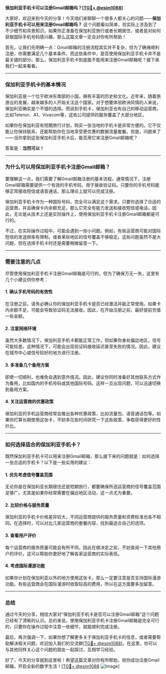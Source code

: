 **保加利亚手机卡可以注册Gmail邮箱吗？[[TG💪+ @esim1088](https://t.me/s/esim1088)]**

大家好，欢迎来到今天的分享！今天咱们来聊聊一个很多人都关心的问题——**保加利亚手机卡可以用来注册Gmail邮箱吗？** 这个问题看似简单，但实际上涉及到了不少细节和背景知识。如果你正准备在保加利亚旅行或者长期居住，或者是对如何获取国际手机号码感兴趣，那么这篇文章一定会对你有所帮助！

首先，让我们先明确一点：Gmail邮箱的注册流程其实并不复杂，但为了确保顺利注册，你需要满足几个基本条件。而这些条件中，是否使用保加利亚手机卡并不是最关键的部分。那么，保加利亚手机卡到底能不能用来注册Gmail邮箱呢？接下来我们一起来看看。

---

### **保加利亚手机卡的基本情况**

保加利亚是一个位于欧洲东南部的小国，拥有丰富的历史和文化。近年来，随着旅游业的发展，越来越多的人开始关注这个国家。对于想要体验欧洲风情的人来说，保加利亚确实是个不错的选择。而说到手机卡，保加利亚也有自己的移动运营商，比如Telenor、A1、Vivacom等，这些公司提供的服务覆盖了大部分地区。

如果你在保加利亚有短期旅行计划，购买一张当地的手机卡是非常方便的。它不仅能让你保持联系，还能帮助你在当地享受更优惠的数据流量套餐。但是，问题来了——当你拿到这张保加利亚手机卡后，能否用它来注册Gmail邮箱呢？

答案是：**当然可以！**

---

### **为什么可以用保加利亚手机卡注册Gmail邮箱？**

要理解这一点，我们需要了解Gmail邮箱注册的基本流程。通常情况下，注册Gmail邮箱需要提供一个有效的手机号码，用于接收验证码。只要你的手机号码能够正常接收短信或语音通话，那么理论上就可以完成注册。

保加利亚手机卡作为一种国际号码，完全可以满足这个需求。只要你选择了合适的运营商，并且确保卡内余额充足，那么它完全有能力发送和接收短信或电话。因此，无论是从技术上还是实际操作上，使用保加利亚手机卡注册Gmail邮箱都是可行的。

不过，在实际操作过程中，可能会遇到一些小问题。例如，有些运营商可能对国际短信的发送频率有限制，或者某些地区的信号覆盖不够稳定。这些问题虽然不是大问题，但在选择手机卡时还是需要稍微留意一下。

---

### **需要注意的几点**

尽管使用保加利亚手机卡注册Gmail邮箱是可行的，但为了确保万无一失，这里有几个小建议供你参考：

#### **1. 确认手机号码的有效性**
在注册之前，请务必确认你的保加利亚手机卡是否已经激活并能正常使用。如果卡内余额不足，可能会导致验证码无法接收。因此，在开始注册之前，最好提前充值一些金额。

#### **2. 注意网络环境**
虽然大多数情况下，保加利亚手机卡都能正常工作，但如果你身处偏远地区，信号可能较差。这种情况下，可能会出现验证码接收延迟甚至失败的情况。因此，建议在城市中心或信号较好的地方进行注册。

#### **3. 多准备几个备用方案**
即使一切顺利，也难免会遇到意外情况。因此，建议你同时准备好其他联系方式作为备用，比如国内的手机号码或其他国际号码。这样一旦出现问题，可以迅速切换到备用方案。

#### **4. 关注运营商的优惠政策**
保加利亚的手机运营商经常会推出各种优惠政策，比如流量包、语音通话包等。如果你打算长期使用这张卡，不妨多花些时间研究一下这些政策，争取获得更好的性价比。

---

### **如何选择适合的保加利亚手机卡？**

既然保加利亚手机卡可以用来注册Gmail邮箱，那么接下来的问题就是：如何选择一张合适的手机卡？以下是一些实用的建议：

#### **1. 优先考虑信号覆盖范围**
无论你是在保加利亚长期居住还是短期旅行，都要确保所选运营商的信号覆盖范围足够广。尤其是如果你经常需要在偏远地区活动，这一点尤为重要。

#### **2. 比较价格与服务质量**
保加利亚的手机卡价格差异较大，不同运营商提供的服务质量和资费标准也各不相同。在选择时，可以对比几家运营商的套餐内容，找到最适合自己的选项。

#### **3. 查看用户评价**
每个运营商的服务质量可能会有所不同，因此在做决定之前，不妨查阅一下其他用户的评价。这可以帮助你更好地了解各家运营商的实际表现。

#### **4. 考虑国际漫游功能**
如果你计划在保加利亚以外的地方使用这张卡，那么一定要注意是否支持国际漫游功能。有些运营商会在国际漫游时收取较高的费用，所以在这方面要多加留意。

---

### **总结**

通过今天的分享，相信大家对“保加利亚手机卡是否可以注册Gmail邮箱”这个问题已经有了清晰的认识。总的来说，使用保加利亚手机卡注册Gmail邮箱是完全可行的，只要你在操作过程中注意一些细节，就能顺利完成注册。

最后，再次强调一下，如果你想了解更多关于保加利亚手机卡的信息，或者需要帮助解决相关问题，欢迎加入我们的交流群[[TG💪+ @esim1088](https://t.me/s/esim1088)]。在这里，你可以与其他同样关心这个问题的朋友一起探讨，互相学习经验。

好了，今天的分享就到这里啦！希望这篇文章对你有所帮助，祝你成功注册Gmail邮箱，开启全新的数字生活！[[TG💪+ @esim1088](https://t.me/s/esim1088) ![Image](https://i.postimg.cc/4NQfJmqS/Snipaste-2025-05-13-00-14-12.png)]